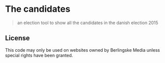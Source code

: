 # The candidates

> an election tool to show all the candidates in the danish election 2015

## License

This code may only be used on websites owned by Berlingske Media unless special rights have been granted.
